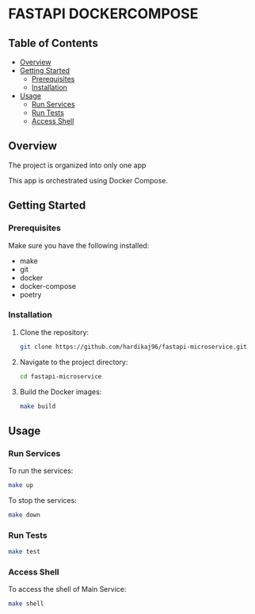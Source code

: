 # FASTAPI DOCKERCOMPOSE


## Table of Contents
- [Overview](#overview)
- [Getting Started](#getting-started)
  - [Prerequisites](#prerequisites)
  - [Installation](#installation)
- [Usage](#usage)
  - [Run Services](#run-services)
  - [Run Tests](#run-tests)
  - [Access Shell](#access-shell)

## Overview

The project is organized into only one app

This app is orchestrated using Docker Compose.

## Getting Started

### Prerequisites

Make sure you have the following installed:

- make
- git
- docker
- docker-compose
- poetry

### Installation

1. Clone the repository:

    ```bash
    git clone https://github.com/hardikaj96/fastapi-microservice.git
    ```

2. Navigate to the project directory:

    ```bash
    cd fastapi-microservice
    ```

3. Build the Docker images:

    ```bash
    make build
    ```

## Usage

### Run Services

To run the services:

```bash
make up

```
To stop the services:

```bash
make down
```

### Run Tests

```bash
make test
```

### Access Shell

To access the shell of Main Service:

```bash
make shell
```